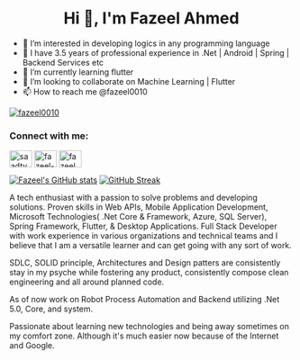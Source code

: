 
<h1 align="center">Hi 👋, I'm Fazeel Ahmed</h1>

- 👀 I’m interested in developing logics in any programming language
- 🌱 I have 3.5 years of professional experience in .Net | Android | Spring | Backend Services etc
- 🌱 I’m currently learning flutter
- 💞️ I’m looking to collaborate on Machine Learning | Flutter
- 📫 How to reach me @fazeel0010

<p align="left"> <a href="https://twitter.com/fazeel0010" target="blank"><img src="https://img.shields.io/twitter/follow/fazeel0010?logo=twitter&style=for-the-badge" alt="fazeel0010" /></a> </p>

<h3 align="left">Connect with me:</h3>
<p align="left">
<a href="https://twitter.com/fazeel0010" target="blank"><img align="center" src="https://raw.githubusercontent.com/rahuldkjain/github-profile-readme-generator/master/src/images/icons/Social/twitter.svg" alt="saadtypes" height="30" width="40" /></a>
<a href="https://linkedin.com/in/fazeel-ahmed-0010" target="blank"><img align="center" src="https://raw.githubusercontent.com/rahuldkjain/github-profile-readme-generator/master/src/images/icons/Social/linked-in-alt.svg" alt="fazeel-ahmed-0010" height="30" width="40" /></a>
<a href="https://instagram.com/fazeel0010" target="blank"><img align="center" src="https://raw.githubusercontent.com/rahuldkjain/github-profile-readme-generator/master/src/images/icons/Social/instagram.svg" alt="fazeel0010" height="30" width="40" /></a>
</p>

[![Fazeel's GitHub stats](https://github-readme-stats.vercel.app/api?username=fazeel0010)](https://github.com/fazeel0010/github-readme-stats)
[![GitHub Streak](https://github-readme-streak-stats.herokuapp.com?user=fazeel0010&theme=dracula&border_radius=4.8&date_format=M%20j%5B%2C%20Y%5D)](https://git.io/streak-stats)

A tech enthusiast with a passion to solve problems and developing solutions. Proven skills in Web APIs, Mobile Application Development, Microsoft Technologies( .Net Core & Framework, Azure, SQL Server), Spring Framework, Flutter, & Desktop Applications. Full Stack Developer with work experience in various organizations and technical teams and I believe that I am a versatile learner and can get going with any sort of work.

SDLC, SOLID principle, Architectures and Design patters are consistently stay in my psyche while fostering any product, consistently compose clean engineering and all around planned code.

As of now work on Robot Process Automation and Backend utilizing .Net 5.0, Core, and system.

Passionate about learning new technologies and being away sometimes on my comfort zone. Although it's much easier now because of the Internet and Google.

<!--
**fazeel0010/fazeel0010** is a ✨ _special_ ✨ repository because its `README.md` (this file) appears on your GitHub profile.
Here are some ideas to get you started:
- 🔭 I’m currently working on ...
- 🌱 I’m currently learning ...
- 👯 I’m looking to collaborate on ...
- 🤔 I’m looking for help with ...
- 💬 Ask me about ...
- 📫 How to reach me: ...
- 😄 Pronouns: ...
- ⚡ Fun fact: ...
-->

